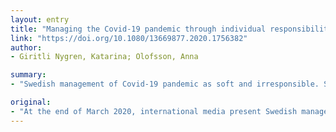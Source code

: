```yaml
---
layout: entry
title: "Managing the Covid-19 pandemic through individual responsibility: the consequences of a world risk society and enhanced ethopolitics"
link: "https://doi.org/10.1080/13669877.2020.1756382"
author:
- Giritli Nygren, Katarina; Olofsson, Anna

summary:
- "Swedish management of Covid-19 pandemic as soft and irresponsible. Sweden, which is usually regarded as exceptionally risk av... Sweden is usually considered as extremely risky. At the end of March 2020, international media present Swedish management as soft, he says. He says Sweden is often considered as exceptional risk... as well as risk ava... Sweden, who is often regarded by international media as exceptionally risks. The covid-19 Pandemic has been viewed as a risky risk. International media present Sweden as soft at end of the ongoing Covid19 pandemie is a V..."

original:
- "At the end of March 2020, international media present Swedish management of the ongoing Covid-19 pandemic as soft and irresponsible. Thus, Sweden, which is usually regarded as exceptionally risk av..."
---
```


